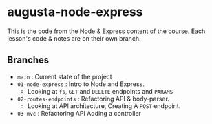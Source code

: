 # augusta-node-express

This is the code from the Node & Express content of the course.
Each lesson's code & notes are on their own branch.

## Branches

- `main` : Current state of the project
- `01-node-express` : Intro to Node and Express.
  - Looking at `fs`, `GET` and `DELETE` endpoints and `PARAMS`
- `02-routes-endpoints` : Refactoring API & body-parser.
  - Looking at API architecture, Creating A `POST` endpoint.
- `03-mvc` : Refactoring API Adding a controller
